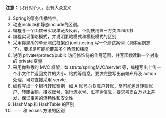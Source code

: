 **注意：** 只针对个人，没有大众意义

1. Spring的事务传播特性。
2. 动态include和静态include的区别。
3. 编程写一个函数来实现单链表反转，不能使用第三方类库和函数 
4. 编程实现策略模式，并说明策略模式和模板模式的区别 
5. 采用你熟悉的单元测试框架如 junit/testng 写一个测试案例（具体案例忘了），要求尽可能能覆盖多个场景和纬度 
6. 说明 private/protect/public 访问修饰符的作用范围，并写函数读取一个对象的 private 变量 
7. 采用你熟悉的 MVC 框架，如 struts/springMVC/servlet 等，编程写出上传一个小文件并返回文件的大小、格式等信息，要求完整写出前端布局及 action 处理，可以直接采用 servlet 
8. 编程写出一个银行转账案例，如 A 账号向 B 账户转账，尽可能包含转账账户、转账金额、接收账号、银行流水号、汇率等信息，要求考虑百万以上并发，保证事务的流畅性和安全性
9. HashMap 和 HashTable 的区别
10. ＝＝ 和 equals 方法的区别